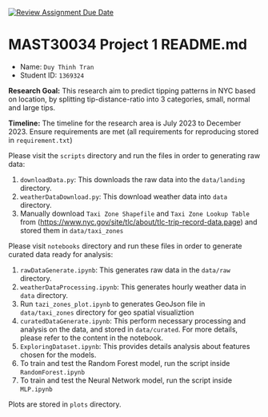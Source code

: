 [![Review Assignment Due Date](https://classroom.github.com/assets/deadline-readme-button-22041afd0340ce965d47ae6ef1cefeee28c7c493a6346c4f15d667ab976d596c.svg)](https://classroom.github.com/a/Yi0Zbe2y)
# MAST30034 Project 1 README.md
- Name: `Duy Thinh Tran`
- Student ID: `1369324`

**Research Goal:** This research aim to predict tipping patterns in NYC based on location, by splitting tip-distance-ratio into 3 categories, small, normal and large tips.

**Timeline:** The timeline for the research area is July 2023 to December 2023.
Ensure requirements are met (all requirements for reproducing stored in `requirement.txt`)

Please visit the `scripts` directory and run the files in order to generating raw data:
1. `downloadData.py`: This downloads the raw data into the `data/landing` directory.
2. `weatherDataDownload.py`: This download weather data into `data` directory. 
3. Manually download `Taxi Zone Shapefile` and `Taxi Zone Lookup Table` from (https://www.nyc.gov/site/tlc/about/tlc-trip-record-data.page) and stored them in  `data/taxi_zones`


Please visit `notebooks` directory and run these files in order to generate curated data ready for analysis: 

1. `rawDataGenerate.ipynb`: This generates raw data in the `data/raw` directory. 
2. `weatherDataProcessing.ipynb`: This generates hourly weather data in `data` directory.
3. Run `tazi_zones_plot.ipynb` to generates GeoJson file in `data/taxi_zones` directory for geo spatial visualiztion
3. `curatedDataGenerate.ipynb`: This perform necessary processing and analysis on the data, and stored in `data/curated`. For more details, please refer to the content in the notebook.
4. `ExploringDataset.ipynb`: This provides details analysis about features chosen for the models.
5. To train and test the Random Forest model, run the script inside `RandomForest.ipynb`
6. To train and test the Neural Network model, run the script inside `MLP.ipynb`

Plots are stored in `plots` directory.



